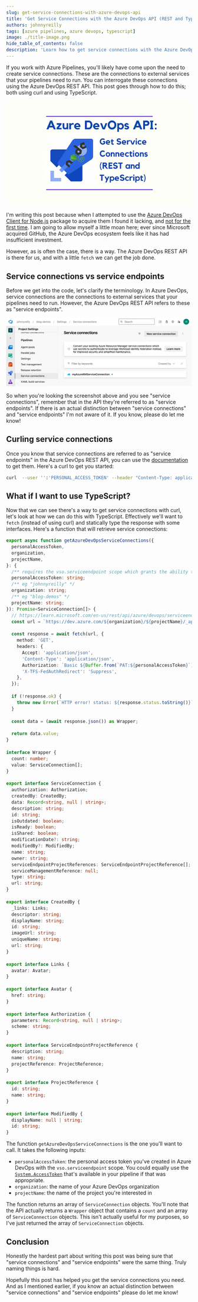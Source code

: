 ```yaml
---
slug: get-service-connections-with-azure-devops-api
title: 'Get Service Connections with the Azure DevOps API (REST and TypeScript)'
authors: johnnyreilly
tags: [azure pipelines, azure devops, typescript]
image: ./title-image.png
hide_table_of_contents: false
description: 'Learn how to get service connections with the Azure DevOps REST API using both curl and TypeScript.'
---
```


If you work with Azure Pipelines, you'll likely have come upon the need to create service connections. These are the connections to external services that your pipelines need to run. You can interrogate these connections using the Azure DevOps REST API. This post goes through how to do this; both using curl and using TypeScript.

![title image reading "Get Service Connections with the Azure DevOps API" with the Azure DevOps logo](title-image.png)

I'm writing this post because when I attempted to use the [Azure DevOps Client for Node.js](https://github.com/microsoft/azure-devops-node-api) package to acquire them I found it lacking, and [not for the first time](../2021-05-08-create-pipeline-with-azure-devops-api/index.md). I am going to allow myself a little moan here; ever since Microsoft acquired GitHub, the Azure DevOps ecosystem feels like it has had insufficient investment.

However, as is often the case, there is a way. The Azure DevOps REST API is there for us, and with a little `fetch` we can get the job done.

<!--truncate-->

## Service connections vs service endpoints

Before we get into the code, let's clarify the terminology. In Azure DevOps, service connections are the connections to external services that your pipelines need to run. However, the Azure DevOps REST API refers to these as "service endpoints".

![Screenshot of service connections in the Azure DevOps UI](screenshot-azure-devops-service-connections.webp)

So when you're looking the screenshot above and you see "service connections", remember that in the API they're referred to as "service endpoints". If there is an actual distinction between "service connections" and "service endpoints" I'm not aware of it. If you know, please do let me know!

## Curling service connections

Once you know that service connections are referred to as "service endpoints" in the Azure DevOps REST API, you can use the [documentation](https://learn.microsoft.com/en-us/rest/api/azure/devops/serviceendpoint/endpoints/get-service-endpoints?view=azure-devops-rest-7.2&tabs=HTTP) to get them. Here's a curl to get you started:

```bash
curl  --user '':'PERSONAL_ACCESS_TOKEN' --header "Content-Type: application/json" --header "Accept:application/json" https://dev.azure.com/{organization}/{project}/_apis/serviceendpoint/endpoints?api-version=7.1
```

## What if I want to use TypeScript?

Now that we can see there's a way to get service connections with curl, let's look at how we can do this with TypeScript. Effectively we'll want to `fetch` (instead of using curl) and statically type the response with some interfaces. Here's a function that will retrieve service connections:

```ts
export async function getAzureDevOpsServiceConnections({
  personalAccessToken,
  organization,
  projectName,
}: {
  /** requires the vso.serviceendpoint scope which grants the ability to read service endpoints / service connections */
  personalAccessToken: string;
  /** eg "johnnyreilly" */
  organization: string;
  /** eg "blog-demos" */
  projectName: string;
}): Promise<ServiceConnection[]> {
  // https://learn.microsoft.com/en-us/rest/api/azure/devops/serviceendpoint/endpoints/get-service-endpoints?view=azure-devops-rest-7.1&tabs=HTTP
  const url = `https://dev.azure.com/${organization}/${projectName}/_apis/serviceendpoint/endpoints?api-version=7.1`;

  const response = await fetch(url, {
    method: 'GET',
    headers: {
      Accept: 'application/json',
      'Content-Type': 'application/json',
      Authorization: `Basic ${Buffer.from(`PAT:${personalAccessToken}`).toString('base64')}`,
      'X-TFS-FedAuthRedirect': 'Suppress',
    },
  });

  if (!response.ok) {
    throw new Error(`HTTP error! status: ${response.status.toString()}`);
  }

  const data = (await response.json()) as Wrapper;

  return data.value;
}

interface Wrapper {
  count: number;
  value: ServiceConnection[];
}

export interface ServiceConnection {
  authorization: Authorization;
  createdBy: CreatedBy;
  data: Record<string, null | string>;
  description: string;
  id: string;
  isOutdated: boolean;
  isReady: boolean;
  isShared: boolean;
  modificationDate?: string;
  modifiedBy?: ModifiedBy;
  name: string;
  owner: string;
  serviceEndpointProjectReferences: ServiceEndpointProjectReference[];
  serviceManagementReference: null;
  type: string;
  url: string;
}

export interface CreatedBy {
  _links: Links;
  descriptor: string;
  displayName: string;
  id: string;
  imageUrl: string;
  uniqueName: string;
  url: string;
}

export interface Links {
  avatar: Avatar;
}

export interface Avatar {
  href: string;
}

export interface Authorization {
  parameters: Record<string, null | string>;
  scheme: string;
}

export interface ServiceEndpointProjectReference {
  description: string;
  name: string;
  projectReference: ProjectReference;
}

export interface ProjectReference {
  id: string;
  name: string;
}

export interface ModifiedBy {
  displayName: null | string;
  id: string;
}
```

The function `getAzureDevOpsServiceConnections` is the one you'll want to call. It takes the following inputs:

- `personalAccessToken`: the personal access token you've created in Azure DevOps with the `vso.serviceendpoint` scope. You could equally use the [`System.AccessToken`](https://learn.microsoft.com/en-us/azure/devops/pipelines/build/variables?view=azure-devops&tabs=yaml#systemaccesstoken) that's available in your pipeline if that was appropriate.
- `organization`: the name of your Azure DevOps organization
- `projectName`: the name of the project you're interested in

The function returns an array of `ServiceConnection` objects. You'll note that the API actually returns a `Wrapper` object that contains a `count` and an array of `ServiceConnection` objects. This isn't actually useful for my purposes, so I've just returned the array of `ServiceConnection` objects.

## Conclusion

Honestly the hardest part about writing this post was being sure that "service connections" and "service endpoints" were the same thing. Truly naming things is hard.

Hopefully this post has helped you get the service connections you need. And as I mentioned earlier, if you know an actual distinction between "service connections" and "service endpoints" please do let me know!
